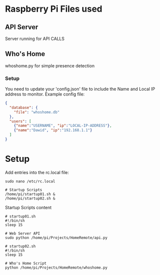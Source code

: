 # Raspberry Pi Files used

## API Server
Server running for API CALLS

## Who's Home
whoshome.py for simple presence detection

### Setup 
You need to update your 'config.json' file to include the Name and Local IP address to monitor. 
Example config file:

```json
{
  "database": {
    "file": "whoshome.db"
  },
  "users": [
    {"name":"USERNAME", "ip":"LOCAL-IP-ADDRESS"},
    {"name":"Dawid", "ip":"192.168.1.1"}
  ]
}
```

# Setup
Add entries into the rc.local file:

```shell
sudo nano /etc/rc.local
```

```shell
# Startup Scripts
/home/pi/startup01.sh &
/home/pi/startup02.sh &
```

Startup Scripts content

```shell
# startup01.sh
#!/bin/sh
sleep 15

# Web Server API
sudo python /home/pi/Projects/HomeRemote/api.py
```

```shell
# startup02.sh
#!/bin/sh
sleep 15

# Who's Home Script
python /home/pi/Projects/HomeRemote/whoshome.py
```
